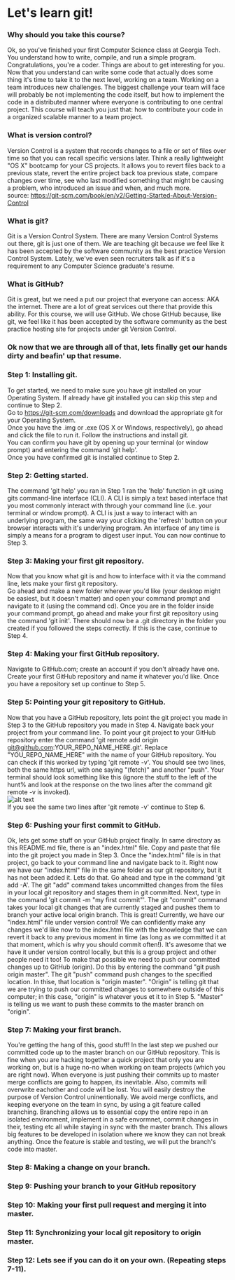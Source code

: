 # Let's learn git!  

### Why should you take this course?
Ok, so you've finished your first Computer Science class at Georgia Tech. You understand how to write, compile, and run a simple program. Congratulations, you're a coder. Things are about to get interesting for you. Now that you understand can write some code that actually does some thing it's time to take it to the next level, working on a team. Working on a team introduces new challenges. The biggest challenge your team will face will probably be not implementing the code itself, but how to implement the code in a distributed manner where everyone is contributing to one central project. This course will teach you just that: how to contribute your code in a organized scalable manner to a team project.

### What is version control?
Version Control is a system that records changes to a file or set of files over time so that you can recall specific versions later. Think a really lightweight "OS X" bootcamp for your CS projects. It allows you to revert files back to a previous state, revert the entire project back toa  previous state, compare changes over time, see who last modified something that might be causing a problem, who introduced an issue and when, and much more.   
source: https://git-scm.com/book/en/v2/Getting-Started-About-Version-Control

### What is git?
Git is a Version Control System. There are many Version Control Systems out there, git is just one of them. We are teaching git because we feel like it has been accepted by the software community as the best practice Version Control System. Lately, we've even seen recruiters talk as if it's a requirement to any Computer Science graduate's resume.

### What is GitHub?
Git is great, but we need a put our project that everyone can access: AKA the internet. There are a lot of great services out there that provide this ability. For this course, we will use GitHub. We chose GitHub because, like git, we feel like it has been accepted by the software community as the best practice hosting site for projects under git Version Control.

### Ok now that we are through all of that, lets finally get our hands dirty and beafin' up that resume.  

### Step 1: Installing git. 
To get started, we need to make sure you have git installed on your Operating System. If already have git installed you can skip this step and continue to Step 2.  
Go to https://git-scm.com/downloads and download the appropriate git for your Operating System.  
Once you have the .img or .exe (OS X or Windows, respectively), go ahead and click the file to run it. Follow the instructions and install git.  
You can confirm you have git by opening up your terminal (or window prompt) and entering the command 'git help'.  
Once you have confirmed git is installed continue to Step 2.

### Step 2: Getting started.
The command 'git help' you ran in Step 1 ran the 'help' function in git using gits command-line interface (CLI). A CLI is simply a text based interface that you most commonly interact with through your command line (i.e. your terminal or window prompt). A CLI is just a way to interact with an underlying program, the same way your clicking the 'refresh' button on your browser interacts with it's underlying program. An interface of any time is simply a means for a program to digest user input. You can now continue to Step 3.

### Step 3: Making your first git repository.
Now that you know what git is and how to interface with it via the command line, lets make your first git repository.  
Go ahead and make a new folder wherever you'd like (your desktop might be easiest, but it doesn't matter) and open your command prompt and navigate to it (using the command cd). Once you are in the folder inside your command prompt, go ahead and make your first git repository using the command 'git init'. There should now be a .git directory in the folder you created if you followed the steps correctly. If this is the case, continue to Step 4. 

### Step 4: Making your first GitHub repository.
Navigate to GitHub.com; create an account if you don't already have one. Create your first GitHub repository and name it whatever you'd like. Once you have a repository set up continue to Step 5.

### Step 5: Pointing your git repository to GitHub.
Now that you have a GitHub repository, lets point the git project you made in Step 3 to the GitHub repository you made in Step 4. Navigate back your project from your command line. To point your git project to your GitHub repository enter the command 'git remote add origin git@github.com:YOUR_REPO_NAME_HERE.git'. Replace "YOU_REPO_NAME_HERE" with the name of your GitHub repository. You can check if this worked by typing 'git remote -v'. You should see two lines, both the same https url, with one saying "(fetch)" and another "push". Your terminal should look something like this (ignore the stuff to the left of the hunt% and look at the response on the two lines after the command git remote -v is invoked).  
![alt text](http://i.imgur.com/mZP3dYs.png "Confirmation for step 5.")  
If you see the same two lines after 'git remote -v' continue to Step 6.

### Step 6: Pushing your first commit to GitHub.
Ok, lets get some stuff on your GitHub project finally. In same directory as this README.md file, there is an "index.html" file. Copy and paste that file into the git project you made in Step 3. Once the "index.html" file is in that project, go back to your command line and navigate back to it. Right now we have our "index.html" file in the same folder as our git repository, but it has not been added it. Lets do that. Go ahead and type in the command 'git add -A'. The git "add" command takes uncommitted changes from the files in your local git repository and stages them in git committed. Next, type in the command 'git commit -m "my first commit"'.
The git "commit" command takes your local git changes that are currently staged and pushes them to branch your active local origin branch. This is great! Currently, we have our "index.html" file under version control! We can confidently make any changes we'd like now to the index.html file with the knowledge that we can revert it back to any previous moment in time (as long as we committed it at that moment, which is why you should commit often!). It's awesome that we have it under version control locally, but this is a group project and other people need it too! To make that possible we need to push our committed changes up to GitHub (origin). Do this by entering the command "git push origin master". The git "push" command push changes to the specified location. In thise, that location is "origin master". "Origin" is telling git that we are trying to push our committed changes to somewhere outside of this computer; in this case, "origin" is whatever yous et it to in Step 5. "Master" is telling us we want to push these commits to the master branch on "origin".

### Step 7: Making your first branch.
You're getting the hang of this, good stuff! In the last step we pushed our committed code up to the master branch on our GitHub repository. This is fine when you are hacking together a quick project that only you are working on, but is a huge no-no when working on team projects (which you are right now). When everyone is just pushing their commits up to master merge conflicts are going to happen, its inevitable. Also, commits will overwrite eachother and code will be lost. You will easily destroy the purpose of Version Control uninentionally. We avoid merge conflicts, and keeping everyone on the team in sync, by using a git feature called branching. Branching allows us to essential copy the entire repo in an isolated environment, implement in a safe envormnet, commit changes in their, testing etc all while staying in sync with the master branch. This allows big features to be developed in isolation where we know they can not break anything. Once the feature is stable and testing, we will put the branch's code into master.

### Step 8: Making a change on your branch.

### Step 9: Pushing your branch to your GitHub repository

### Step 10: Making your first pull request and merging it into master.

### Step 11: Synchronizing your local git repository to origin master.

### Step 12: Lets see if you can do it on your own. (Repeating steps 7-11).

